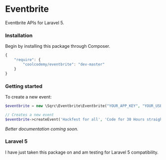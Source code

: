 # Eventbrite

Eventbrite APIs for Laravel 5.

### Installation

Begin by installing this package through Composer.

```js
{
    "require": {
        "coolcodemy/eventbrite": "dev-master"
    }
}
```

### Getting started

To create a new event:
```php
$eventbrite = new \Sqrc\Eventbrite\Eventbrite("YOUR_APP_KEY", "YOUR_USER_KEY");

// Creates a new event
$eventbrite->createEvent('Hackfest for all', 'Code for 30 Hours straight.', $startDate, $endDate, $timezone, $details);
```

*Better documentation coming soon.*

### Laravel 5

I have just taken this package on and am testing for Laravel 5 compatibility.
